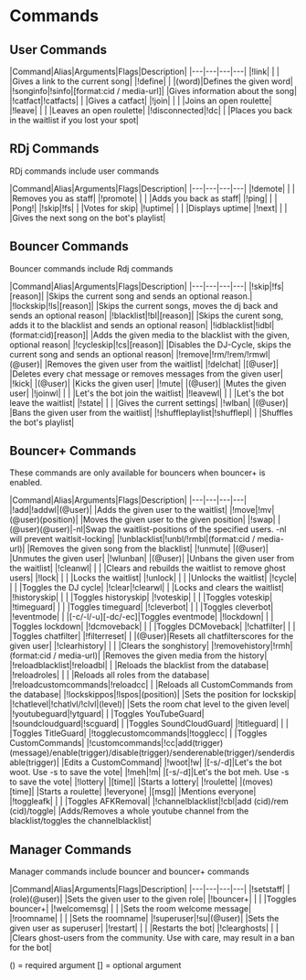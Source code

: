 # Commands

## User Commands

|Command|Alias|Arguments|Flags|Description|
|---|---|---|---|
|!link| | | |Gives a link to the current song|
|!define| | |(word)|Defines the given word|
|!songinfo|!sinfo|[format:cid / media-url]| |Gives information about the song|
|!catfact|!catfacts| | |Gives a catfact|
|!join| | | |Joins an open roulette|
|!leave| | | |Leaves an open roulette|
|!disconnected|!dc| | |Places you back in the waitlist if you lost your spot|

## RDj Commands
RDj commands include user commands

|Command|Alias|Arguments|Flags|Description|
|---|---|---|---|
|!demote| | | |Removes you as staff|
|!promote| | | |Adds you back as staff|
|!ping| | | |Pong!|
|!skip|!fs| | |Votes for skip|
|!uptime| | | |Displays uptime|
|!next| | | |Gives the next song on the bot's playlist|

## Bouncer Commands
Bouncer commands include Rdj commands

|Command|Alias|Arguments|Flags|Description|
|---|---|---|---|
|!skip|!fs|[reason]| |Skips the current song and sends an optional reason.|
|!lockskip|!ls|[reason]| |Skips the current songs, moves the dj back and sends an optional reason|
|!blacklist|!bl|[reason]| |Skips the curent song, adds it to the blacklist and sends an optional reason|
|!idblacklist|!idbl|(format:cid)[reason]| |Adds the given media to the blacklist with the given, optional reason|
|!cycleskip|!cs|[reason]| |Disables the DJ-Cycle, skips the current song and sends an optional reason|
|!remove|!rm/!rem/!rmwl|(@user)| |Removes the given user from the waitlist|
|!delchat| |[@user]| |Deletes every chat message or removes messages from the given user|
|!kick| |(@user)| |Kicks the given user|
|!mute| |(@user)| |Mutes the given user|
|!joinwl| | | |Let's the bot join the waitlist|
|!leavewl| | | |Let's the bot leave the waitlist|
|!state| | | |Gives the current settings|
|!wlban| |(@user)| |Bans the given user from the waitlist|
|!shuffleplaylist|!shufflepl| | |Shuffles the bot's playlist|

## Bouncer+ Commands

These commands are only available for bouncers when bouncer+ is enabled.

|Command|Alias|Arguments|Flags|Description|
|---|---|---|---|
|!add|!addwl|(@user)| |Adds the given user to the waitlist|
|!move|!mv|(@user)(position)| |Moves the given user to the given position|
|!swap| |(@user)(@user)|-nl|Swap the waitlist-positions of the specified users. -nl will prevent waitlsit-locking|
|!unblacklist|!unbl/!rmbl|(format:cid / media-url)| |Removes the given song from the blacklist|
|!unmute| |(@user)| |Unmutes the given user|
|!wlunban| |(@user)| |Unbans the given user from the waitlist|
|!cleanwl| | | |Clears and rebuilds the waitlist to remove ghost users|
|!lock| | | |Locks the waitlist|
|!unlock| | | |Unlocks the waitlist|
|!cycle| | | |Toggles the DJ cycle|
|!clear|!clearwl| | |Locks and clears the waitlist|
|!historyskip| | | |Toggles historyskip|
|!voteskip| | | |Toggles voteskip|
|!timeguard| | | |Toggles timeguard|
|!cleverbot| | | |Toggles cleverbot|
|!eventmode| | |[-c/-l/-u][-dc/-ec]|Toggles eventmode|
|!lockdown| | | |Toggles lockdown|
|!dcmoveback| | | |Toggles DCMoveback|
|!chatfilter| | | |Toggles chatfilter|
|!filterreset| | |(@user)|Resets all chatfilterscores for the given user|
|!clearhistory| | | |Clears the songhistory|
|!removehistory|!rmh|(format:cid / media-url)| |Removes the given media from the history|
|!reloadblacklist|!reloadbl| | |Reloads the blacklist from the database|
|!reloadroles| | | |Reloads all roles from the database|
|!reloadcustomcommands|!reloadcc| | |Reloads all CustomCommands from the database|
|!lockskippos|!lspos|(position)| |Sets the position for lockskip|
|!chatlevel|!chatlvl/!clvl|(level)| |Sets the room chat level to the given level|
|!youtubeguard|!ytguard| | |Toggles YouTubeGuard|
|!soundcloudguard|!scguard| | |Toggles SoundCloudGuard|
|!titleguard| | | |Toggles TitleGuard|
|!togglecustomcommands|!togglecc| | |Toggles CustomCommands|
|!customcommands|!cc|add(trigger)(message)/enable(trigger)/disable(trigger)/senderenable(trigger)/senderdisable(trigger)| |Edits a CustomCommand|
|!woot|!w| |[-s/-d]|Let's the bot woot. Use -s to save the vote|
|!meh|!m| |[-s/-d]|Let's the bot meh. Use -s to save the vote|
|!lottery| |[time]| |Starts a lottery|
|!roulette| |(moves)[time]| |Starts a roulette|
|!everyone| |[msg]| |Mentions everyone|
|!toggleafk| | | |Toggles AFKRemoval|
|!channelblacklist|!cbl|add (cid)/rem (cid)/toggle| |Adds/Removes a whole youtube channel from the blacklist/toggles the channelblacklist|

## Manager Commands
Manager commands include bouncer and bouncer+ commands

|Command|Alias|Arguments|Flags|Description|
|---|---|---|---|
|!setstaff| |(role)(@user)| |Sets the given user to the given role|
|!bouncer+| | | |Toggles bouncer+|
|!welcomemsg| | | |Sets the room welcome message|
|!roomname| | | |Sets the roomname|
|!superuser|!su|(@user)| |Sets the given user as superuser|
|!restart| | | |Restarts the bot|
|!clearghosts| | | |Clears ghost-users from the community. Use with care, may result in a ban for the bot|


() = required argument
[] = optional argument